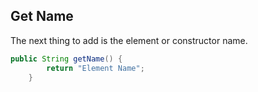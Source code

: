 ## Get Name
The next thing to add is the element or constructor name.
```java
public String getName() {
		return "Element Name";
	}
```
